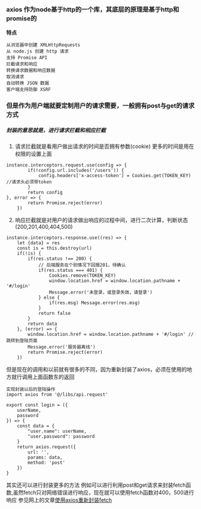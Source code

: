 ### axios 作为node基于http的一个库，其底层的原理是基于http和promise的
**特点**

```
从浏览器中创建 XMLHttpRequests
从 node.js 创建 http 请求
支持 Promise API
拦截请求和响应
转换请求数据和响应数据
取消请求
自动转换 JSON 数据
客户端支持防御 XSRF
```

### 但是作为用户端就要定制用户的请求需要，一般拥有post与get的请求方式
##### 封装的意思就是，进行请求拦截和相应拦截

1. 请求拦截就是看用户做出请求的时间是否拥有参数(cookie)  更多的时间是用在权限的设置上面

```
instance.interceptors.request.use(config => {
		if(!config.url.includes('/users')) {
			config.headers['x-access-token'] = Cookies.get(TOKEN_KEY) //请求头必须带token
		}
		return config			
}, error => {
		return Promise.reject(error)
	})
```

2. 响应拦截就是对用户的请求做出响应的过程中间，进行二次计算，判断状态(200,201,400,404,500)

```
instance.interceptors.response.use((res) => {
	let {data} = res
	const is = this.destroy(url)
	if(!is) {
		if(res.status !== 200) {
			// 后端服务在个别情况下回报201，待确认
			if(res.status === 401) {
				Cookies.remove(TOKEN_KEY)
				window.location.href = window.location.pathname + '#/login'
				Message.error('未登录，或登录失效，请登录')
			} else {
				if(res.msg) Message.error(res.msg)
			}
			return false
		}
		return data
	}, (error) => {
		window.location.href = window.location.pathname + '#/login' //跳转到登陆页面
		Message.error('服务器离线')			
		return Promise.reject(error)
	})
```

但是现在的调用和以前就有很多的不同，因为重新封装了axios，必须在使用的地方就行调用上面函数东的返回

```
实现封装以后的登陆操作
import axios from '@/libs/api.request'

export const login = ({
	userName,
	password
}) => {
	const data = {
		"user.name": userName,
		"user.password": password
	}
	return axios.request({
		url: '',
		params: data,
		method: 'post'
	})
}
```

其实还可以进行封装更多的方法
例如可以进行利用post和get请求来封装fetch函数,虽然fetch只对网络错误进行响应，现在就可以使用fetch函数对400，500进行响应
参见网上的文章[使用axios重新封装fetch](https://www.jb51.net/article/134419.htm)
